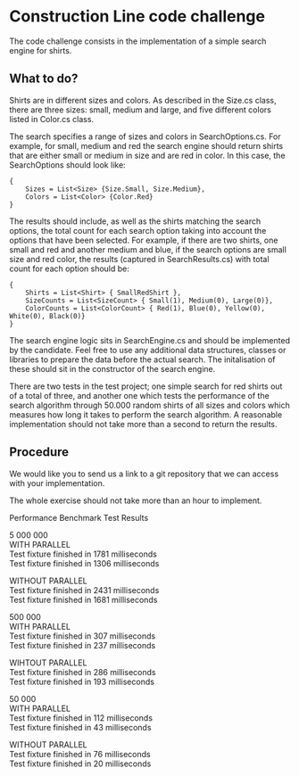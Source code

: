 # Construction Line code challenge

The code challenge consists in the implementation of a simple search engine for shirts.

## What to do?
Shirts are in different sizes and colors. As described in the Size.cs class, there are three sizes: small, medium and large, and five different colors listed in Color.cs class.

The search specifies a range of sizes and colors in SearchOptions.cs. For example, for small, medium and red the search engine should return shirts that are either small or medium in size and are red in color. In this case, the SearchOptions should look like:

```
{
    Sizes = List<Size> {Size.Small, Size.Medium},
    Colors = List<Color> {Color.Red}
}
```

The results should include, as well as the shirts matching the search options, the total count for each search option taking into account the options that have been selected. For example, if there are two shirts, one small and red and another medium and blue, if the search options are small size and red color, the results (captured in SearchResults.cs) with total count for each option should be:
```
{
    Shirts = List<Shirt> { SmallRedShirt },
    SizeCounts = List<SizeCount> { Small(1), Medium(0), Large(0)},
    ColorCounts = List<ColorCount> { Red(1), Blue(0), Yellow(0), White(0), Black(0)}
}
```

The search engine logic sits in SearchEngine.cs and should be implemented by the candidate. Feel free to use any additional data structures, classes or libraries to prepare the data before the actual search. The initalisation of these should sit in the constructor of the search engine.

There are two tests in the test project; one simple search for red shirts out of a total of three, and another one which tests the performance of the search algorithm through 50.000 random shirts of all sizes and colors which measures how long it takes to perform the search algorithm. A reasonable implementation should not take more than a second to return the results.

## Procedure
We would like you to send us a link to a git repository that we can access with your implementation.

The whole exercise should not take more than an hour to implement.

Performance Benchmark Test Results

5 000 000  
WITH PARALLEL  
Test fixture finished in 1781 milliseconds  
Test fixture finished in 1306 milliseconds  

WITHOUT PARALLEL  
Test fixture finished in 2431 milliseconds  
Test fixture finished in 1681 milliseconds  

500 000  
WITH PARALLEL  
Test fixture finished in 307 milliseconds  
Test fixture finished in 237 milliseconds  

WIHTOUT PARALLEL  
Test fixture finished in 286 milliseconds  
Test fixture finished in 193 milliseconds  

50 000  
WITH PARALLEL  
Test fixture finished in 112 milliseconds  
Test fixture finished in 43 milliseconds  

WITHOUT PARALLEL  
Test fixture finished in 76 milliseconds  
Test fixture finished in 20 milliseconds  